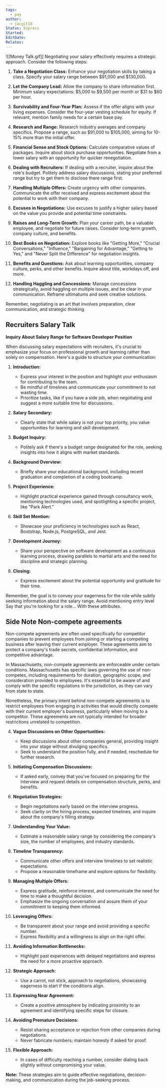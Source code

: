 ```yaml
---
tags:
  - pay
author:
  - jacgit18
Status: Express
Started: 
EditDate: 
Relates:
---
```

![[Money Talk.gif]]
Negotiating your salary effectively requires a strategic approach. Consider the following steps:

1. **Take a Negotiation Class:**
   Enhance your negotiation skills by taking a class. Specify your salary range between $91,000 and $130,000.

2. **Let the Company Lead:**
   Allow the company to share information first. Minimum salary expectations: $5,000 to $9,500 per month or $31 to $60 per hour.

3. **Survivability and Four-Year Plan:**
   Assess if the offer aligns with your living expenses. Consider the four-year vesting schedule for equity. If relevant, mention family needs for a certain base pay.

4. **Research and Range:**
   Research industry averages and company specifics. Propose a range, such as $91,000 to $105,000, aiming for 10-15% more than the initial offer.

5. **Financial Sense and Stock Options:**
   Calculate comparative values of packages. Inquire about stock purchase opportunities. Negotiate from a lower salary with an opportunity for quicker renegotiation.

6. **Dealing with Recruiters:**
   If dealing with a recruiter, inquire about the role's budget. Politely address salary discussions, stating your preferred range but try to get them to disclose there range first.

7. **Handling Multiple Offers:**
   Create urgency with other companies. Communicate the offer received and express excitement about the potential to work with their company.

8. **Excuses in Negotiations:**
   Use excuses to justify a higher salary based on the value you provide and potential time constraints.

9. **Raises and Long-Term Growth:**
   Plan your career path, be a valuable employee, and negotiate for future raises. Consider long-term growth, company culture, and benefits.

10. **Best Books on Negotiation:**
    Explore books like "Getting More," "Crucial Conversations," "Influence," "Bargaining for Advantage," "Getting to Yes," and "Never Split the Difference" for negotiation insights.

11. **Benefits and Questions:**
    Ask about learning opportunities, company culture, perks, and other benefits. Inquire about title, workdays off, and more.

12. **Handling Haggling and Concessions:**
    Manage concessions strategically, avoid haggling on multiple issues, and be clear in your communication. Reframe ultimatums and seek creative solutions.

Remember, negotiating is an art that involves preparation, clear communication, and strategic thinking.

## Recruiters Salary Talk

**Inquiry About Salary Range for Software Developer Position**

When discussing salary expectations with recruiters, it's crucial to emphasize your focus on professional growth and learning rather than solely on compensation. Here's a guide to structure your communication:

1. **Introduction:**
   - Express your interest in the position and highlight your enthusiasm for contributing to the team.
   - Be mindful of timelines and communicate your commitment to not wasting time.
   - Prioritize tasks, like if you have a side job, when negotiating and suggest a more suitable time for discussions.

2. **Salary Secondary:**
   - Clearly state that while salary is not your top priority, you value opportunities for learning and skill development.

3. **Budget Inquiry:**
   - Politely ask if there's a budget range designated for the role, seeking insights into how it aligns with market standards.

4. **Background Overview:**
   - Briefly share your educational background, including recent graduation and completion of a coding bootcamp.

5. **Project Experience:**
   - Highlight practical experience gained through consultancy work, mentioning technologies used, and spotlighting a specific project, like "Park Alert."

6. **Skill Set Mention:**
   - Showcase your proficiency in technologies such as React, Bootstrap, Node.js, PostgreSQL, and Jest.

7. **Development Journey:**
   - Share your perspective on software development as a continuous learning process, drawing parallels to martial arts and the need for discipline and strategic planning.

8. **Closing:**
   - Express excitement about the potential opportunity and gratitude for their time.

Remember, the goal is to convey your eagerness for the role while subtly seeking information about the salary range. Avoid mentioning entry level Say that you're looking for a role... With these attributes. 

## Side Note Non-compete agreements
Non-compete agreements are often used specifically for competitor companies to prevent employees from joining or starting a competing business after leaving their current employer. These agreements aim to protect a company's trade secrets, confidential information, and competitive advantage.

In Massachusetts, non-compete agreements are enforceable under certain conditions. Massachusetts has specific laws governing the use of non-competes, including requirements for duration, geographic scope, and consideration provided to employees. It's essential to be aware of and comply with the specific regulations in the jurisdiction, as they can vary from state to state.

Nonetheless, the primary intent behind non-compete agreements is to restrict employees from engaging in activities that would directly compete with their current employer's business, particularly when moving to a competitor. These agreements are not typically intended for broader restrictions unrelated to competition.




4. **Vague Discussions on Other Opportunities:**
   - Keep discussions about other companies general, providing insight into your stage without divulging specifics.
   - Seek to understand the position fully, and if needed, reschedule for further research.

5. **Initiating Compensation Discussions:**
   - If asked early, convey that you've focused on preparing for the interview and request details on compensation structure, perks, and benefits.

6. **Negotiation Strategies:**
   - Begin negotiations early based on the interview progress.
   - Seek clarity on the hiring process, expected timelines, and inquire about the company's filling strategy.

7. **Understanding Your Value:**
   - Estimate a reasonable salary range by considering the company's size, the number of employees, and industry standards.

8. **Timeline Transparency:**
   - Communicate other offers and interview timelines to set realistic expectations.
   - Propose a reasonable timeframe and explore options for flexibility.

9. **Managing Multiple Offers:**
   - Express gratitude, reinforce interest, and communicate the need for time to make a thoughtful decision.
   - Emphasize the ongoing conversation and assure them of your commitment to keeping them informed.

10. **Leveraging Offers:**
    - Be transparent about your range and avoid providing a specific number.
    - Express flexibility and a willingness to align on the right offer.

11. **Avoiding Information Bottlenecks:**
    - Highlight past experiences with delayed negotiations and express the need for a more proactive approach.

12. **Strategic Approach:**
    - Use a carrot, not stick, approach to negotiations, showcasing eagerness to start if the conditions align.

13. **Expressing Near Agreement:**
    - Create a positive atmosphere by indicating proximity to an agreement and identifying specific steps for closure.

14. **Avoiding Premature Decisions:**
    - Resist sharing acceptance or rejection from other companies during negotiations.
    - Never fabricate numbers; maintain honesty if asked for proof.

15. **Flexible Approach:**
    - In cases of difficulty reaching a number, consider dialing back slightly without compromising your value.

**Note:** These strategies aim to guide effective negotiations, decision-making, and communication during the job-seeking process.